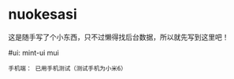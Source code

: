 # nuokesasi
这是随手写了个小东西，只不过懒得找后台数据，所以就先写到这里吧！

#ui: 
    mint-ui
    mui
    
    
    
    手机端： 已用手机测试（测试手机为小米6）

     
